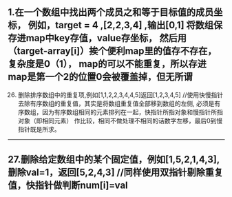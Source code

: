 1.在一个数组中找出两个成员之和等于目标值的成员坐标，
例如，target = 4 ,[2,2,3,4] ,输出[0,1]
将数组保存进map中key存值，value存坐标，
然后用（target-array[i]）挨个便利map里的值存不存在，复杂度是0（1），
map的可以不能重复，所以存进map是第一个2的位置0会被覆盖掉，但无所谓
--------------------------------------------------------
26. 删除排序数组中的重复项,例如[1,1,2,2,3,4,4,5]返回[1,2,3,4,5]
//使用快慢指针去除有序数组的重复值，其实是将数组重复值全部移到数组的左侧,
必须是有序数组，因为有序数组相同的元素排列在一起，快指针所指对象和慢指针所指对象（即相同元素）
作比较，相同不做处理不相同的话数字左移，最后0到慢指针既是所求。
-----------------------------------
27.删除给定数组中的某个固定值，例如[1,5,2,1,4,3],删除val=1，返回[5,2,4,3]
//同样使用双指针剔除重复值，快指针做判断num[i]=val
-----------------------------------